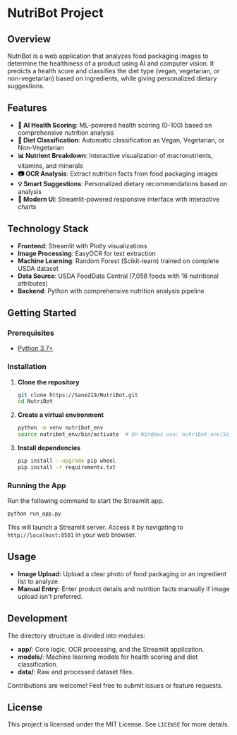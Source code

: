 # NutriBot Project

## Overview
NutriBot is a web application that analyzes food packaging images to determine the healthiness of a product using AI and computer vision. It predicts a health score and classifies the diet type (vegan, vegetarian, or non-vegetarian) based on ingredients, while giving personalized dietary suggestions.

## Features
- **🤖 AI Health Scoring**: ML-powered health scoring (0-100) based on comprehensive nutrition analysis
- **🌱 Diet Classification**: Automatic classification as Vegan, Vegetarian, or Non-Vegetarian
- **📊 Nutrient Breakdown**: Interactive visualization of macronutrients, vitamins, and minerals
- **📷 OCR Analysis**: Extract nutrition facts from food packaging images
- **💡 Smart Suggestions**: Personalized dietary recommendations based on analysis
- **🎨 Modern UI**: Streamlit-powered responsive interface with interactive charts

## Technology Stack
- **Frontend**: Streamlit with Plotly visualizations
- **Image Processing**: EasyOCR for text extraction
- **Machine Learning**: Random Forest (Scikit-learn) trained on complete USDA dataset
- **Data Source**: USDA FoodData Central (7,058 foods with 16 nutritional attributes)
- **Backend**: Python with comprehensive nutrition analysis pipeline

## Getting Started

### Prerequisites
- [Python 3.7+](https://www.python.org/downloads/)

### Installation
1. **Clone the repository**
   ```bash
   git clone https://Sane219/NutriBot.git
   cd NutriBot
   ```
2. **Create a virtual environment**
   ```bash
   python -m venv nutribot_env
   source nutribot_env/bin/activate  # On Windows use: nutribot_env\Scripts\Activate
   ```
3. **Install dependencies**
   ```bash
   pip install --upgrade pip wheel
   pip install -r requirements.txt
   ```

### Running the App
Run the following command to start the Streamlit app.

```bash
python run_app.py
```

This will launch a Streamlit server. Access it by navigating to `http://localhost:8501` in your web browser.

## Usage
- **Image Upload:** Upload a clear photo of food packaging or an ingredient list to analyze.
- **Manual Entry:** Enter product details and nutrition facts manually if image upload isn't preferred.

## Development
The directory structure is divided into modules:
- **app/**: Core logic, OCR processing, and the Streamlit application.
- **models/**: Machine learning models for health scoring and diet classification.
- **data/**: Raw and processed dataset files.

Contributions are welcome! Feel free to submit issues or feature requests.

## License
This project is licensed under the MIT License. See `LICENSE` for more details.


